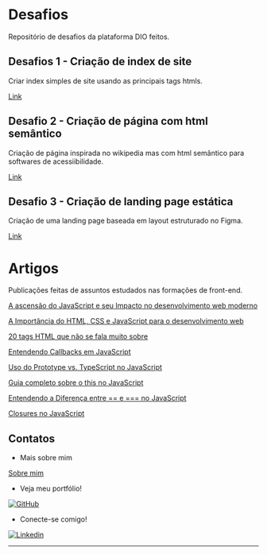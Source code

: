 # Desafios

Repositório de desafios da plataforma DIO feitos.

## Desafios 1 - Criação de index de site

Criar index simples de site usando as principais tags htmls.

[Link](https://github.com/sabrinabm94/frontend/blob/master/dio/challenges/website/index.html)

## Desafio 2 - Criação de página com html semântico

Criação de página inspirada no wikipedia mas com html semântico para softwares de acessiibilidade.

[Link](https://github.com/sabrinabm94/frontend/blob/master/dio/challenges/website/page.html)

## Desafio 3 - Criação de landing page estática

Criação de uma landing page baseada em layout estruturado no Figma.

[Link](https://github.com/sabrinabm94/frontend/blob/master/dio/challenges/landing-page/index.html)

# Artigos

Publicações feitas de assuntos estudados nas formações de front-end.

[A ascensão do JavaScript e seu Impacto no desenvolvimento web moderno
](https://sabrinabm94.medium.com/a-ascens%C3%A3o-do-javascript-e-seu-impacto-no-desenvolvimento-web-moderno-d9c439582329)

[A Importância do HTML, CSS e JavaScript para o desenvolvimento web](https://sabrinabm94.medium.com/a-import%C3%A2ncia-do-html-css-e-javascript-para-o-desenvolvimento-web-5beb0f6ef0d8)

[20 tags HTML que não se fala muito sobre
](https://sabrinabm94.medium.com/20-tags-html-que-n%C3%A3o-se-fala-muito-sobre-44387461f99a)

[Entendendo Callbacks em JavaScript
](https://sabrinabm94.medium.com/entendendo-callbacks-em-javascript-0793a5ac1258)

[Uso do Prototype vs. TypeScript no JavaScript](https://sabrinabm94.medium.com/uso-do-prototype-vs-typescript-no-javascript-a96813c17eb4)

[Guia completo sobre o this no JavaScript
](https://sabrinabm94.medium.com/guia-completo-sobre-o-this-no-javascript-39bc35a0521f)

[Entendendo a Diferença entre == e === no JavaScript](https://sabrinabm94.medium.com/entendendo-a-diferen%C3%A7a-entre-e-no-javascript-8e1e4853e5e7)

[Closures no JavaScript
](https://sabrinabm94.medium.com/closures-no-javascript-4068f4c7375d)

## Contatos

- Mais sobre mim

[Sobre mim](https://github.com/sabrinabm94/about/blob/main/SOBRE_MIM.md)

- Veja meu portfólio!

[![GitHub](https://img.shields.io/badge/GitHub-181717?style=for-the-badge&logo=github&logoColor=white)](https://bit.ly/3Q7O3Z7)

- Conecte-se comigo!

[![Linkedin](https://img.shields.io/badge/LinkedIn-0077B5?style=for-the-badge&logo=linkedin&logoColor=white)](https://www.linkedin.com/in/sabrinabm94/)

---
